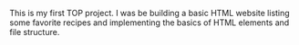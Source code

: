 This is my first TOP project. I was be building a basic HTML website listing some favorite recipes and implementing the basics of HTML elements and file structure.